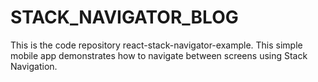 # STACK_NAVIGATOR_BLOG
This is the code repository react-stack-navigator-example.
This simple mobile app demonstrates how to navigate between screens using Stack Navigation.
